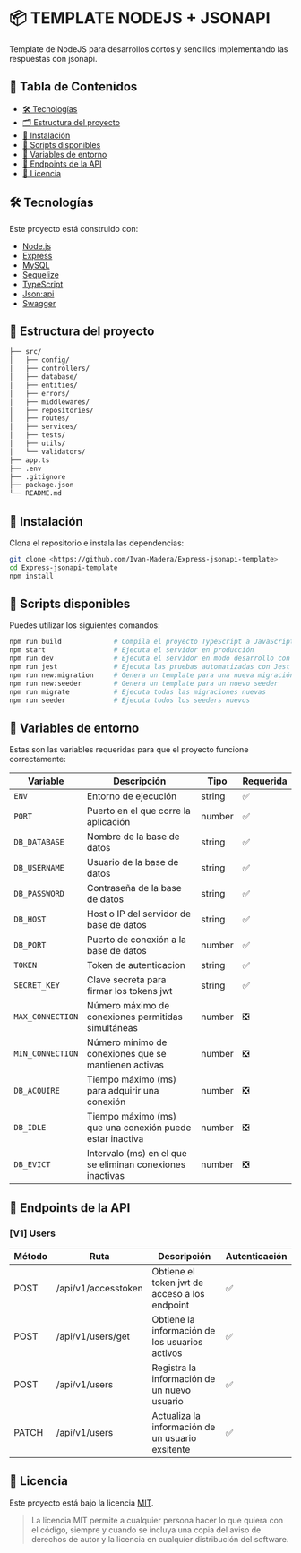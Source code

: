 # 📦 TEMPLATE NODEJS + JSONAPI

Template de NodeJS para desarrollos cortos y sencillos implementando las respuestas con jsonapi.

## 📂 Tabla de Contenidos

- [🛠️ Tecnologías](#-tecnologías)
- [🗂️ Estructura del proyecto](#-estructura-del-proyecto)
- [🚀 Instalación](#-instalación)
- [🧪 Scripts disponibles](#-scripts-disponibles)
- [🧾 Variables de entorno](#-variables-de-entorno)
- [📡 Endpoints de la API](#-endpoints-de-la-api)
- [📝 Licencia](#-licencia)

## 🛠️ Tecnologías

Este proyecto está construido con:

- [Node.js](https://nodejs.org/)
- [Express](https://expressjs.com/)
- [MySQL](https://www.mysql.com/)
- [Sequelize](https://sequelize.org/)
- [TypeScript](https://www.typescriptlang.org/)
- [Json:api](https://jsonapi.org/)
- [Swagger](https://swagger.io/)

## 📁 Estructura del proyecto

```bash
├── src/
│   ├── config/
│   ├── controllers/
│   ├── database/
│   ├── entities/
│   ├── errors/
│   ├── middlewares/
│   ├── repositories/
│   ├── routes/
│   ├── services/
│   ├── tests/
│   ├── utils/
│   └── validators/
├── app.ts
├── .env
├── .gitignore
├── package.json
└── README.md
```

## 🚀 Instalación

Clona el repositorio e instala las dependencias:

```bash
git clone <https://github.com/Ivan-Madera/Express-jsonapi-template>
cd Express-jsonapi-template
npm install
```

## 🧪 Scripts disponibles

Puedes utilizar los siguientes comandos:

```bash
npm run build             # Compila el proyecto TypeScript a JavaScript
npm start                 # Ejecuta el servidor en producción
npm run dev               # Ejecuta el servidor en modo desarrollo con ts-node-dev
npm run jest              # Ejecuta las pruebas automatizadas con Jest
npm run new:migration     # Genera un template para una nueva migración
npm run new:seeder        # Genera un template para un nuevo seeder
npm run migrate           # Ejecuta todas las migraciones nuevas
npm run seeder            # Ejecuta todos los seeders nuevos
```

## 🧾 Variables de entorno

Estas son las variables requeridas para que el proyecto funcione correctamente:

| Variable         | Descripción                                                | Tipo      | Requerida |
|------------------|------------------------------------------------------------|-----------|-----------|
| `ENV`            | Entorno de ejecución                                       | string    | ✅        |
| `PORT`           | Puerto en el que corre la aplicación                       | number    | ✅        |
| `DB_DATABASE`    | Nombre de la base de datos                                 | string    | ✅        |
| `DB_USERNAME`    | Usuario de la base de datos                                | string    | ✅        |
| `DB_PASSWORD`    | Contraseña de la base de datos                             | string    | ✅        |
| `DB_HOST`        | Host o IP del servidor de base de datos                    | string    | ✅        |
| `DB_PORT`        | Puerto de conexión a la base de datos                      | number    | ✅        |
| `TOKEN`          | Token de autenticacion                                     | string    | ✅        |
| `SECRET_KEY`     | Clave secreta para firmar los tokens jwt                   | string    | ✅        |
| `MAX_CONNECTION` | Número máximo de conexiones permitidas simultáneas         | number    | ❎        |
| `MIN_CONNECTION` | Número mínimo de conexiones que se mantienen activas       | number    | ❎        |
| `DB_ACQUIRE`     | Tiempo máximo (ms) para adquirir una conexión              | number    | ❎        |
| `DB_IDLE`        | Tiempo máximo (ms) que una conexión puede estar inactiva   | number    | ❎        |
| `DB_EVICT`       | Intervalo (ms) en el que se eliminan conexiones inactivas  | number    | ❎        |

## 📡 Endpoints de la API

### [V1] Users

| Método | Ruta                 | Descripción                                                   | Autenticación |
|--------|----------------------|---------------------------------------------------------------|---------------|
| POST   | /api/v1/accesstoken  | Obtiene el token jwt de acceso a los endpoint                 | ✅            |
| POST   | /api/v1/users/get    | Obtiene la información de los usuarios activos                | ✅            |
| POST   | /api/v1/users        | Registra la información de un nuevo usuario                   | ✅            |
| PATCH  | /api/v1/users        | Actualiza la información de un usuario exsitente              | ✅            |


## 📝 Licencia

Este proyecto está bajo la licencia [MIT](https://opensource.org/licenses/MIT).

> La licencia MIT permite a cualquier persona hacer lo que quiera con el código, siempre y cuando se incluya una copia del aviso de derechos de autor y la licencia en cualquier distribución del software.
